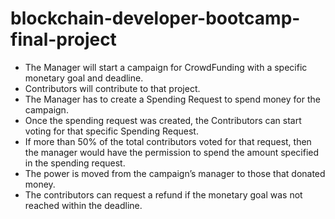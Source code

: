 # blockchain-developer-bootcamp-final-project


- The Manager will start a campaign for CrowdFunding with a specific monetary goal and
deadline.
- Contributors will contribute to that project.
- The Manager has to create a Spending Request to spend money for the campaign.
- Once the spending request was created, the Contributors can start voting for that
specific Spending Request.
- If more than 50% of the total contributors voted for that request, then the manager would
have the permission to spend the amount specified in the spending request.
- The power is moved from the campaign’s manager to those that donated money.
- The contributors can request a refund if the monetary goal was not reached within the
deadline.
